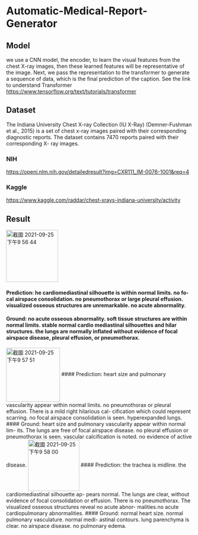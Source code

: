 # Automatic-Medical-Report-Generator

## Model

we use a CNN model, the encoder, to learn the visual features from the chest X-ray images, then these learned features will be representative of the image. Next, we pass the representation to the transformer to generate a sequence of data, which is the final prediction of the caption. See the link to understand Transformer https://www.tensorflow.org/text/tutorials/transformer



## Dataset

The Indiana University Chest X-ray Collection (IU X-Ray) (Demner-Fushman et al., 2015) is a set of chest x-ray images paired with their corresponding diagnostic reports. The dataset contains 7470 reports paired with their corresponding X- ray images. 
### NIH

https://openi.nlm.nih.gov/detailedresult?img=CXR111_IM-0076-1001&req=4

### Kaggle

https://www.kaggle.com/raddar/chest-xrays-indiana-university/activity


## Result



<img align="center" width="140" alt="截圖 2021-09-25 下午9 56 44" src="https://user-images.githubusercontent.com/43490777/134774027-0546323a-0690-4e3d-b669-bec4c222fba2.png">

#### Prediction: he cardiomediastinal silhouette is within normal limits. no fo- cal airspace consolidation. no pneumothorax or large pleural effusion. visualized osseous structures are unremarkable. no acute abnormality.

#### Ground: no acute osseous abnormality. soft tissue structures are within normal limits. stable normal cardio mediastinal silhouettes and hilar structures. the lungs are normally inflated without evidence of focal airspace disease, pleural effusion, or pneumothorax.

<img align="center" width="145" alt="截圖 2021-09-25 下午9 57 51" src="https://user-images.githubusercontent.com/43490777/134774067-04aa4818-6638-4031-9789-22829cdab472.png">
#### Prediction: heart size and pulmonary vascularity appear within normal limits. no pneumothorax or pleural effusion. There is a mild right hilarious cal- cification which could represent scarring. no focal airspace consolidation is seen. hyperexpanded lungs.
#### Ground: heart size and pulmonary vascularity appear within normal lim- its. The lungs are free of focal airspace disease. no pleural effusion or pneumothorax is seen. vascular calcification is noted. no evidence of active disease.


<img align="center" width="138" alt="截圖 2021-09-25 下午9 58 00" src="https://user-images.githubusercontent.com/43490777/134774078-7b887e0e-3b74-46ad-9480-b2d7c3ba51c0.png">
#### Prediction: the trachea is midline. the cardiomediastinal silhouette ap- pears normal. The lungs are clear, without evidence of focal consolidation or effusion. There is no pneumothorax. The visualized osseous structures reveal no acute abnor- malities.no acute cardiopulmonary abnormalities.
#### Ground: normal heart size. normal pulmonary vasculature. normal medi- astinal contours. lung parenchyma is clear. no airspace disease. no pulmonary edema.
